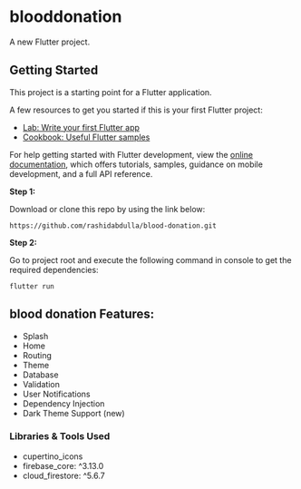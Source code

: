 # blooddonation

A new Flutter project.

## Getting Started

This project is a starting point for a Flutter application.

A few resources to get you started if this is your first Flutter project:

- [Lab: Write your first Flutter app](https://docs.flutter.dev/get-started/codelab)
- [Cookbook: Useful Flutter samples](https://docs.flutter.dev/cookbook)

For help getting started with Flutter development, view the
[online documentation](https://docs.flutter.dev/), which offers tutorials,
samples, guidance on mobile development, and a full API reference.

 
**Step 1:**

Download or clone this repo by using the link below:

```
https://github.com/rashidabdulla/blood-donation.git
```

**Step 2:**

Go to project root and execute the following command in console to get the required dependencies: 

```
flutter run
```

## blood donation Features:

* Splash
* Home
* Routing
* Theme
* Database
* Validation
* User Notifications
* Dependency Injection
* Dark Theme Support (new)

### Libraries & Tools Used
  * cupertino_icons
  *  firebase_core: ^3.13.0
  * cloud_firestore: ^5.6.7
